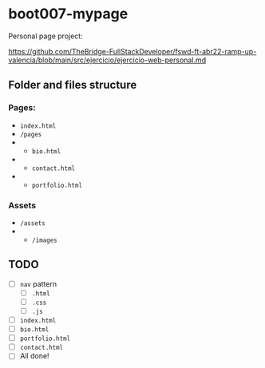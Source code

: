 # boot007-mypage

Personal page project:

https://github.com/TheBridge-FullStackDeveloper/fswd-ft-abr22-ramp-up-valencia/blob/main/src/ejercicio/ejercicio-web-personal.md


## Folder and files structure

### Pages:

- `index.html`
- `/pages`
- - `bio.html`
- - `contact.html`
- - `portfolio.html`

### Assets
- `/assets`
- - `/images`

## TODO

- [ ] `nav` pattern
    - [ ] `.html`
    - [ ] `.css`
    - [ ] `.js`
- [ ] `index.html`
- [ ] `bio.html`
- [ ] `portfolio.html`
- [ ] `contact.html`
- [ ] All done!
